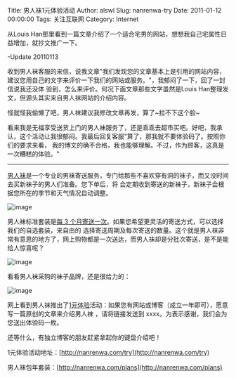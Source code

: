 Title: 男人袜1元体验活动
Author: alswl
Slug: nanrenwa-try
Date: 2011-01-12 00:00:00
Tags: 关注互联网
Category: Internet

从Louis Han那里看到一篇文章介绍了一个适合宅男的网站，想想我自己宅属性日益增加，就抄文推广一下。

-Update 20110113

收到男人袜客服的来信，说我文章"我们发现您的文章基本上是引用的网站内容，建议您用自己的文字来评价一下我们的网站或服务。"，我郁闷了一下，回了一封信说我还没体
验到，怎么来评价。何况下面文章那些文字虽然是Louis Han整理发文，但源头其实来自男人袜网站的介绍内容。

怪就怪我偷懒了吧，男人袜建议我修改文章再发，算了~拉不下这个脸~

看来我是无福享受送货上门的男人袜服务了，还是乖乖去超市买吧。好吧，我承认，这个活动让我很郁闷。我最后回复客服"算了，那我就不要体验码了。按照你们的要求来看，
我的博文的确不合格，我也能够理解。不过，作为顾客，这真是一次糟糕的体验。"

* * *

[男人袜](http://nanrenwa.com/)是一个专业的男袜寄送服务，专门给那些不喜欢穿有洞的袜子，而又没时间去买新袜子的男人们准备。您下单后，将
会定期收到寄送的新袜子，新袜子会根据您所在的季节和天气情况自动调整。

![image](https://4ocf5n.dijingchao.com/upload_dropbox/201101/0d9ebac746f24207ab6c07fd9af3b955)

男人袜标准套装是[每 3 个月寄送一次](http://nanrenwa.com/plans)。如果您希望更灵活的寄送方式，可以选择我们的自选套装，来自由的
选择寄送周期及每次寄送的数量。这个就是男人袜非常有意思的地方了，网上购物都是一次送达，而男人袜却是分批次寄送，是不是能给人惊喜呢？

![image](https://4ocf5n.dijingchao.com/upload_dropbox/201101/5443a9e9bdd3435cbd8cbc2eaceec099)

看看男人袜采购的袜子品牌，还是很给力的：

![image](https://4ocf5n.dijingchao.com/upload_dropbox/201101/c14a4d8c8394408594c00af03c6203ab)

网上看到男人袜推出了[1元体验](http://nanrenwa.com/try)活动：如果您有网站或博客（成立一年即可），愿意写一篇原创的文章来介绍男人袜
，请将链接发送到 xxxx。为表示感谢，我们会为您送出体验码一枚。

还等什么，有独立博客的朋友赶紧拿起你的键盘介绍吧！

1元体验活动地址：[http://nanrenwa.com/try](http://nanrenwa.com/try)

男人袜包年套装：[http://nanrenwa.com/plans](http://nanrenwa.com/plans)


